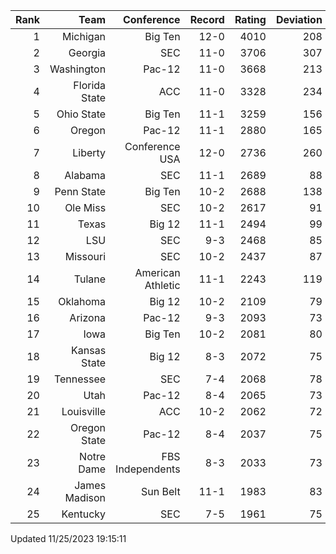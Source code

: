 | Rank  | Team                 | Conference           | Record   | Rating | Deviation |
| ---:  | ---:                 | ---:                 | ---:     | ---:   | ---:      |
| 1     | Michigan             | Big Ten              | 12-0     | 4010   | 208       |
| 2     | Georgia              | SEC                  | 11-0     | 3706   | 307       |
| 3     | Washington           | Pac-12               | 11-0     | 3668   | 213       |
| 4     | Florida State        | ACC                  | 11-0     | 3328   | 234       |
| 5     | Ohio State           | Big Ten              | 11-1     | 3259   | 156       |
| 6     | Oregon               | Pac-12               | 11-1     | 2880   | 165       |
| 7     | Liberty              | Conference USA       | 12-0     | 2736   | 260       |
| 8     | Alabama              | SEC                  | 11-1     | 2689   | 88        |
| 9     | Penn State           | Big Ten              | 10-2     | 2688   | 138       |
| 10    | Ole Miss             | SEC                  | 10-2     | 2617   | 91        |
| 11    | Texas                | Big 12               | 11-1     | 2494   | 99        |
| 12    | LSU                  | SEC                  | 9-3      | 2468   | 85        |
| 13    | Missouri             | SEC                  | 10-2     | 2437   | 87        |
| 14    | Tulane               | American Athletic    | 11-1     | 2243   | 119       |
| 15    | Oklahoma             | Big 12               | 10-2     | 2109   | 79        |
| 16    | Arizona              | Pac-12               | 9-3      | 2093   | 73        |
| 17    | Iowa                 | Big Ten              | 10-2     | 2081   | 80        |
| 18    | Kansas State         | Big 12               | 8-3      | 2072   | 75        |
| 19    | Tennessee            | SEC                  | 7-4      | 2068   | 78        |
| 20    | Utah                 | Pac-12               | 8-4      | 2065   | 73        |
| 21    | Louisville           | ACC                  | 10-2     | 2062   | 72        |
| 22    | Oregon State         | Pac-12               | 8-4      | 2037   | 75        |
| 23    | Notre Dame           | FBS Independents     | 8-3      | 2033   | 73        |
| 24    | James Madison        | Sun Belt             | 11-1     | 1983   | 83        |
| 25    | Kentucky             | SEC                  | 7-5      | 1961   | 75        |

Updated 11/25/2023 19:15:11
